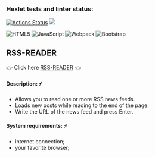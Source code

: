 ### Hexlet tests and linter status:
[![Actions Status](https://github.com/VikkyAblaeva/frontend-project-11/workflows/hexlet-check/badge.svg)](https://github.com/VikkyAblaeva/frontend-project-11/actions)
<a href="https://codeclimate.com/github/VikkyAblaeva/frontend-project-11/maintainability"><img src="https://api.codeclimate.com/v1/badges/546ee4053340199824f1/maintainability" /></a>
  
![HTML5](https://img.shields.io/badge/html5-%23E34F26.svg?style=for-the-badge&logo=html5&logoColor=white)
![JavaScript](https://img.shields.io/badge/javascript-%23323330.svg?style=for-the-badge&logo=javascript&logoColor=%23F7DF1E)
![Webpack](https://img.shields.io/badge/webpack-%238DD6F9.svg?style=for-the-badge&logo=webpack&logoColor=black)
![Bootstrap](https://img.shields.io/badge/bootstrap-%23563D7C.svg?style=for-the-badge&logo=bootstrap&logoColor=white)
  
## RSS-READER

:point_right: Click here [RSS-READER](https://frontend-project-11-steel.vercel.app/) :point_left:
  
#### Description: :zap:
- Allows you to read one or more RSS news feeds.  
- Loads new posts while reading to the end of the page.
- Write the URL of the news feed and press Enter.  
    
#### System requirements: :zap:
- internet connection;
- your favorite browser;
  
